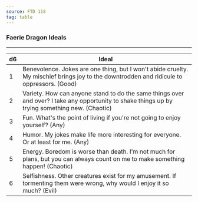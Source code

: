```yaml
---
source: FTD 118
tag: table
---
```


### Faerie Dragon Ideals
---
|d6|Ideal|
|----|------------|
|1|Benevolence. Jokes are one thing, but I won't abide cruelty. My mischief brings joy to the downtrodden and ridicule to oppressors. (Good)|
|2|Variety. How can anyone stand to do the same things over and over? I take any opportunity to shake things up by trying something new. (Chaotic)|
|3|Fun. What's the point of living if you're not going to enjoy yourself? (Any)|
|4|Humor. My jokes make life more interesting for everyone. Or at least for me. (Any)|
|5|Energy. Boredom is worse than death. I'm not much for plans, but you can always count on me to make something happen! (Chaotic)|
|6|Selfishness. Other creatures exist for my amusement. If tormenting them were wrong, why would I enjoy it so much? (Evil)|
